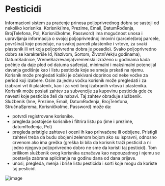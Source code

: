 # Pesticidi

Informacioni sistem za praćenje prinosa poljoprivrednog dobra se sastoji od nekoliko korisnika.
Korisnik(Ime, Prezime, Email, DatumRođenja, BrojTelefona, Pol, KorisničkoIme, Password)
ima mogućnost unosa i upravljanja informacija o svojoj poljoprivrednoj imovini (parcele(broj parcele, površina)
koje poseduje, na svakoj parceli plastenike i vrtove, za svaki plastenik ili vrt koja poljoprivredna dobra je
posadio).
Svako poljoprivredno dobro se karakteriše Id, Nazivom, Sortom, ŽivotniVek(u godinama), DatumSadnice,
VremeSazrevanja(vremenski izraženo u godinama kada počinje da daje plod od datuma sađenja), minimalni i
maksimalni potencijal davanja  godišnje kao i listu pesticida koje se smeju prskati na njemu.
Korisnik može pregledati koliki je očekivani doprinos od neke voćke za period koji izabere. Osim za jednu
voćku korisnik može pregledati i za izabrani vrt ili plastenik, kao i za veći broj izabranih vrtova i
plastenika.
Korisnik može poslati zahtev za subvencije za kupovinu pesticida gde će navesti koje pesticide
želi da nabavi. Taj zahtev obrađuje službenik.
Službenik (Ime, Prezime, Email, DatumRođenja, BrojTelefona, StručnaSprema, KorisničkoIme, Password) može da:
- potvrdi registrovane korisnike.
- pregleda postojeće korisnike i filtrira listu po (ime i prezime, datumRođenja, Pol)
- pregleda pristigle zahteve i oceni ih kao prihvaćene ili odbijene. Pristigli zahtevi treba da budu
obojeni zelenom bojom ako su ispravni, odnosno crvenom ako ima greška (greška bi bila da korisnik traži
pesticid a ni jedno njegovo poljoprivredno dobro ne sme da koristi taj pesticid). Tom prilikom službenik
ovog korisnika označava kao nepouzadnog i njemu se postavlja zabrana apliciranja na godinu dana od dana
prijave.
- unosi, pregleda, menja i briše listu pesticida i sorti koje mogu da koriste taj pesticid.

![image](https://user-images.githubusercontent.com/86067688/230790538-f2d4b530-e320-4c17-8019-186ef4e1eb61.png)

